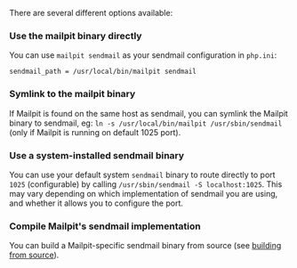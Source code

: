 There are several different options available:

### Use the mailpit binary directly 

You can use `mailpit sendmail` as your sendmail configuration in `php.ini`:
```
sendmail_path = /usr/local/bin/mailpit sendmail
```
### Symlink to the mailpit binary

If Mailpit is found on the same host as sendmail, you can symlink the Mailpit binary to sendmail, eg: `ln -s /usr/local/bin/mailpit /usr/sbin/sendmail`  (only if Mailpit is running on default 1025 port).


### Use a system-installed sendmail binary

You can use your default system `sendmail` binary to route directly to port `1025` (configurable) by calling `/usr/sbin/sendmail -S localhost:1025`. This may vary depending on which implementation of sendmail you are using, and whether it allows you to configure the port.


### Compile Mailpit's sendmail implementation

You can build a Mailpit-specific sendmail binary from source (see [building from source](https://github.com/axllent/mailpit/wiki/Building-from-source)).

